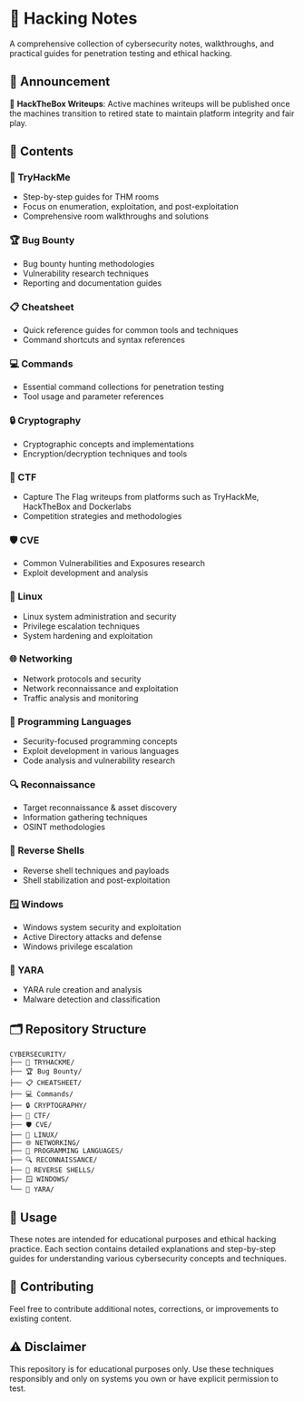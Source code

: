 # 🔐 Hacking Notes

A comprehensive collection of cybersecurity notes, walkthroughs, and practical guides for penetration testing and ethical hacking.

## 📢 Announcement

🎯 **HackTheBox Writeups**: Active machines writeups will be published once the machines transition to retired state to maintain platform integrity and fair play.

## 📁 Contents

### 🎯 TryHackMe
- Step-by-step guides for THM rooms
- Focus on enumeration, exploitation, and post-exploitation
- Comprehensive room walkthroughs and solutions

### 🏆 Bug Bounty
- Bug bounty hunting methodologies
- Vulnerability research techniques
- Reporting and documentation guides

### 📋 Cheatsheet
- Quick reference guides for common tools and techniques
- Command shortcuts and syntax references

### 💻 Commands
- Essential command collections for penetration testing
- Tool usage and parameter references

### 🔒 Cryptography
- Cryptographic concepts and implementations
- Encryption/decryption techniques and tools

### 🚩 CTF
- Capture The Flag writeups from platforms such as TryHackMe, HackTheBox and Dockerlabs
- Competition strategies and methodologies

### 🛡️ CVE
- Common Vulnerabilities and Exposures research
- Exploit development and analysis

### 🐧 Linux
- Linux system administration and security
- Privilege escalation techniques
- System hardening and exploitation

### 🌐 Networking
- Network protocols and security
- Network reconnaissance and exploitation
- Traffic analysis and monitoring

### 💾 Programming Languages
- Security-focused programming concepts
- Exploit development in various languages
- Code analysis and vulnerability research

### 🔍 Reconnaissance
- Target reconnaissance & asset discovery
- Information gathering techniques
- OSINT methodologies

### 🐚 Reverse Shells
- Reverse shell techniques and payloads
- Shell stabilization and post-exploitation

### 🪟 Windows
- Windows system security and exploitation
- Active Directory attacks and defense
- Windows privilege escalation

### 📏 YARA
- YARA rule creation and analysis
- Malware detection and classification

## 🗂️ Repository Structure

```
CYBERSECURITY/
├── 🎯 TRYHACKME/
├── 🏆 Bug Bounty/
├── 📋 CHEATSHEET/
├── 💻 Commands/
├── 🔒 CRYPTOGRAPHY/
├── 🚩 CTF/
├── 🛡️ CVE/
├── 🐧 LINUX/
├── 🌐 NETWORKING/
├── 💾 PROGRAMMING LANGUAGES/
├── 🔍 RECONNAISSANCE/
├── 🐚 REVERSE SHELLS/
├── 🪟 WINDOWS/
└── 📏 YARA/
```

## 🚀 Usage

These notes are intended for educational purposes and ethical hacking practice. Each section contains detailed explanations and step-by-step guides for understanding various cybersecurity concepts and techniques.

## 🤝 Contributing

Feel free to contribute additional notes, corrections, or improvements to existing content.

## ⚠️ Disclaimer

This repository is for educational purposes only. Use these techniques responsibly and only on systems you own or have explicit permission to test.
